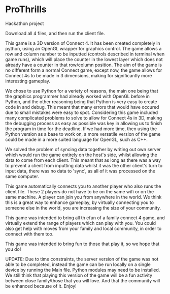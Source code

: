 # ProThrills
Hackathon project

Download all 4 files, and then run the client file.

This game is a 3D version of Connect 4. It has been created completely in python, using an OpenGL wrapper for graphics control. The game allows a row and column number to be inputted (controls described in terminal when game runs), which will place the counter in the lowest layer which does not already have a counter in that row/column position. The aim of the game is no different form a normal Connect  game, except now, the game allows for Connect 4s to be made in 3 dimensions, making for significantly more interesting gameplay.

We chose to use Python for a veriety of reasons, the main one being that the graphics programmer had already worked with OpenGL before in Python, and the other reasoning being that Python is very easy to create code in and debug. This meant that many errors that would have occured due to small mistakes were easy to spot. Considering this game included many complicated problems to solve to allow for Connect 4s in 3D, making the debugging process as easy as possible was key in allowing us to finish the program in time for the deadline. If we had more time, then using the Python version as a base to work on, a more versatile version of the game could be made in a more suited language for OpenGL, such as C++.

We solved the problem of syncing data together by writing out own server which would run the game entirely on the host's side, whilst allowing the data to come from each client. This meant that as long as there was a way to prevent a client from inputting data whilst it was the other client's turn to input data, there was no data to 'sync', as all of it was processed on the same computer.

This game automatically connects you to another player who also runs the client file. These 2 players do not have to be on the same wifi or on the same machine. A player can join you from anywhere in the world. We think this is a great way to enhance gameplay, by virtually connecting you to someone else in the world, you are increasing the size of your community.

This game was intended to bring all th efun of a family connect 4 game, and virtually extend the range of players which can play with you. You could also get help with moves from your family and local community, in order to connect with them too.

This game was intended to bring fun to those that play it, so we hope that you do!


UPDATE:
Due to time constraints, the server version of the game was not able to be completed, instead the game can be run locally on a single device by running the Main file. Python modules may need to be installed. We still think that playing this version of the game will be  a fun activity between close family/those that you will love. And that the community will be enhanced because of it. Enjoy!
